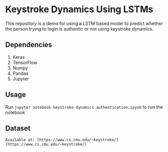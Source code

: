 # Keystroke Dynamics Using LSTMs
This repository is a demo for using a LSTM based model to predict whether the person trying to login is authentic or not using keystroke dynamics.

## Dependencies
1. Keras
2. TensorFlow
3. Numpy
4. Pandas
5. Jupyter

## Usage
Run ```jupyter notebook keystroke dynamics authentication.ipynb``` to run the notebook

## Dataset
```Cs.cmu.edu. (2018). Keystroke Dynamics - Benchmark Data Set. [online] 
Available at: [https://www.cs.cmu.edu/~keystroke/](https://www.cs.cmu.edu/~keystroke/)```